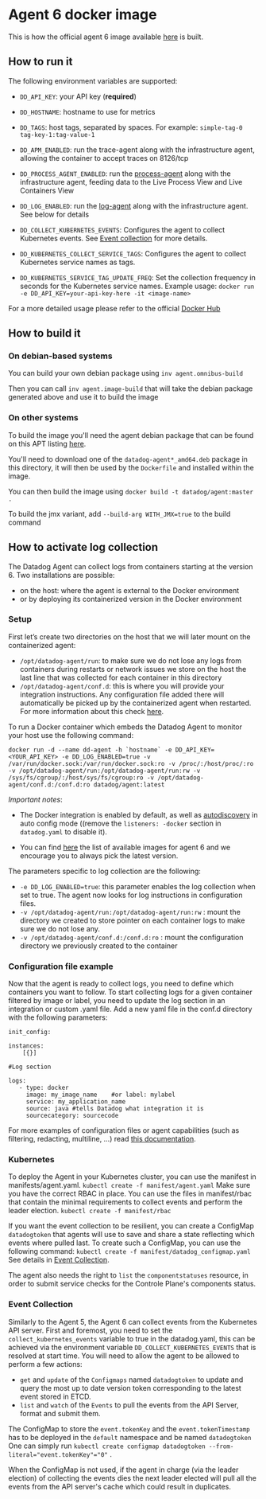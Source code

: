 # Agent 6 docker image

This is how the official agent 6 image available [here](https://hub.docker.com/r/datadog/agent/) is built.

## How to run it

The following environment variables are supported:

- `DD_API_KEY`: your API key (**required**)
- `DD_HOSTNAME`: hostname to use for metrics
- `DD_TAGS`: host tags, separated by spaces. For example: `simple-tag-0 tag-key-1:tag-value-1`

- `DD_APM_ENABLED`: run the trace-agent along with the infrastructure agent, allowing the container to accept traces on 8126/tcp
- `DD_PROCESS_AGENT_ENABLED`: run the [process-agent](https://docs.datadoghq.com/graphing/infrastructure/process/) along with the infrastructure agent, feeding data to the Live Process View and Live Containers View
- `DD_LOG_ENABLED`: run the [log-agent](https://docs.datadoghq.com/logs/) along with the infrastructure agent. See below for details
- `DD_COLLECT_KUBERNETES_EVENTS`: Configures the agent to collect Kubernetes events. See [Event collection](#event-collection) for more details.
- `DD_KUBERNETES_COLLECT_SERVICE_TAGS`: Configures the agent to collect Kubernetes service names as tags.
- `DD_KUBERNETES_SERVICE_TAG_UPDATE_FREQ`: Set the collection frequency in seconds for the Kubernetes service names. 
Example usage: `docker run -e DD_API_KEY=your-api-key-here -it <image-name>`

For a more detailed usage please refer to the official [Docker Hub](https://hub.docker.com/r/datadog/agent/)

## How to build it

### On debian-based systems

You can build your own debian package using `inv agent.omnibus-build`

Then you can call `inv agent.image-build` that will take the debian package generated above and use it to build the image

### On other systems

To build the image you'll need the agent debian package that can be found on this APT listing [here](https://s3.amazonaws.com/apt-agent6.datad0g.com).

You'll need to download one of the `datadog-agent*_amd64.deb` package in this directory, it will then be used by the `Dockerfile` and installed within the image.

You can then build the image using `docker build -t datadog/agent:master .`

To build the jmx variant, add `--build-arg WITH_JMX=true` to the build command

## How to activate log collection

The Datadog Agent can collect logs from containers starting at the version 6. Two installations are possible:

- on the host: where the agent is external to the Docker environment
- or by deploying its containerized version in the Docker environment

### Setup

First let’s create two directories on the host that we will later mount on the containerized agent:

- `/opt/datadog-agent/run`: to make sure we do not lose any logs from containers during restarts or network issues we store on the host the last line that was collected for each container in this directory
- `/opt/datadog-agent/conf.d`: this is where you will provide your integration instructions. Any configuration file added there will automatically be picked up by the containerized agent when restarted. For more information about this check [here](https://github.com/DataDog/docker-dd-agent#enabling-integrations).

To  run a Docker container which embeds the Datadog Agent to monitor your host use the following command:

```
docker run -d --name dd-agent -h `hostname` -e DD_API_KEY=<YOUR_API_KEY> -e DD_LOG_ENABLED=true -v /var/run/docker.sock:/var/run/docker.sock:ro -v /proc/:/host/proc/:ro -v /opt/datadog-agent/run:/opt/datadog-agent/run:rw -v /sys/fs/cgroup/:/host/sys/fs/cgroup:ro -v /opt/datadog-agent/conf.d:/conf.d:ro datadog/agent:latest
```

*Important notes*:

- The Docker integration is enabled by default, as well as [autodiscovery](https://docs.datadoghq.com/guides/servicediscovery/) in auto config mode ((remove the `listeners: -docker` section in `datadog.yaml` to disable it).

- You can find [here](https://hub.docker.com/r/datadog/agent/tags/) the list of available images for agent 6 and we encourage you to always pick the latest version.

The parameters specific to log collection are the following:

- `-e DD_LOG_ENABLED=true`: this parameter enables the log collection when set to true. The agent now looks for log instructions in configuration files.
- `-v /opt/datadog-agent/run:/opt/datadog-agent/run:rw` : mount the directory we created to store pointer on each container logs to make sure we do not lose any.
- `-v /opt/datadog-agent/conf.d:/conf.d:ro` : mount the configuration directory we previously created to the container

### Configuration file example

Now that the agent is ready to collect logs, you need to define which containers you want to follow.
To start collecting logs for a given container filtered by image or label, you need to update the log section in an integration or custom .yaml file.
Add a new yaml file in the conf.d directory with the following parameters:

```
init_config:

instances:
    [{}]

#Log section

logs:
   - type: docker
     image: my_image_name    #or label: mylabel
     service: my_application_name
     source: java #tells Datadog what integration it is
     sourcecategory: sourcecode
```
For more examples of configuration files or agent capabilities (such as filtering, redacting, multiline, …) read [this documentation](https://docs.datadoghq.com/logs/#filter-logs).

### Kubernetes

To deploy the Agent in your Kubernetes cluster, you can use the manifest in manifests/agent.yaml.
`kubectl create -f manifest/agent.yaml`
Make sure you have the correct RBAC in place. You can use the files in manifest/rbac that contain the minimal requirements to collect events and perform the leader election.
`kubectl create -f manifest/rbac`

If you want the event collection to be resilient, you can create a ConfigMap `datadogtoken` that agents will use to save and share a state reflecting which events where pulled last.
To create such a ConfigMap, you can use the following command:
`kubectl create -f manifest/datadog_configmap.yaml`
See details in [Event Collection](#event-collection).

The agent also needs the right to `list` the `componentstatuses` resource, in order to submit service checks for the Controle Plane's components status.

### Event Collection
<a name="event-collection"></a>
Similarly to the Agent 5, the Agent 6 can collect events from the Kubernetes API server.
First and foremost, you need to set the `collect_kubernetes_events` variable to true in the datadog.yaml, this can be achieved via the environment variable `DD_COLLECT_KUBERNETES_EVENTS` that is resolved at start time.
You will need to allow the agent to be allowed to perform a few actions:

- `get` and `update` of the `Configmaps` named `datadogtoken` to update and query the most up to date version token corresponding to the latest event stored in ETCD.
- `list` and `watch` of the `Events` to pull the events from the API Server, format and submit them.


The ConfigMap to store the `event.tokenKey` and the `event.tokenTimestamp` has to be deployed in the `default` namespace and be named `datadogtoken`
One can simply run `kubectl create configmap datadogtoken --from-literal="event.tokenKey"="0"` .

When the ConfigMap is not used, if the agent in charge (via the leader election) of collecting the events dies the  next leader elected will pull all the events from the API server's cache  which could result in duplicates.
